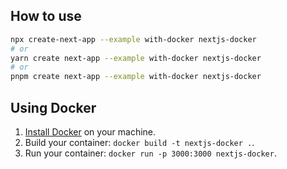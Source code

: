 ## How to use

```bash
npx create-next-app --example with-docker nextjs-docker
# or
yarn create next-app --example with-docker nextjs-docker
# or
pnpm create next-app --example with-docker nextjs-docker
```

## Using Docker

1. [Install Docker](https://docs.docker.com/get-docker/) on your machine.
1. Build your container: `docker build -t nextjs-docker .`.
1. Run your container: `docker run -p 3000:3000 nextjs-docker`.
